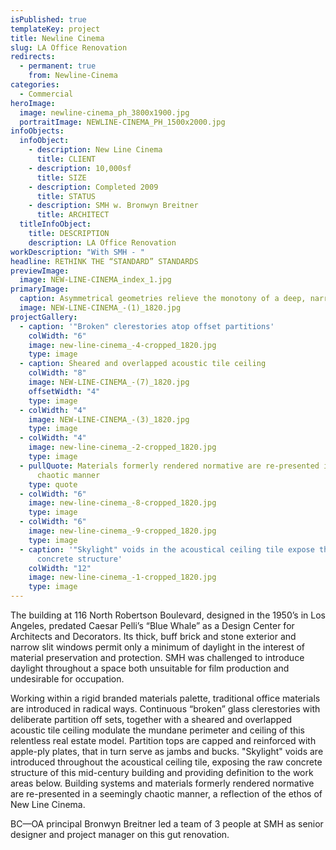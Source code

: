 ```yaml
---
isPublished: true
templateKey: project
title: Newline Cinema
slug: LA Office Renovation
redirects:
  - permanent: true
    from: Newline-Cinema
categories:
  - Commercial
heroImage:
  image: newline-cinema_ph_3800x1900.jpg
  portraitImage: NEWLINE-CINEMA_PH_1500x2000.jpg
infoObjects:
  infoObject:
    - description: New Line Cinema
      title: CLIENT
    - description: 10,000sf
      title: SIZE
    - description: Completed 2009
      title: STATUS
    - description: SMH w. Bronwyn Breitner
      title: ARCHITECT
  titleInfoObject:
    title: DESCRIPTION
    description: LA Office Renovation
workDescription: "With SMH - "
headline: RETHINK THE “STANDARD” STANDARDS
previewImage:
  image: NEW-LINE-CINEMA_index_1.jpg
primaryImage:
  caption: Asymmetrical geometries relieve the monotony of a deep, narrow floor plate
  image: NEW-LINE-CINEMA_-(1)_1820.jpg
projectGallery:
  - caption: '"Broken" clerestories atop offset partitions'
    colWidth: "6"
    image: new-line-cinema_-4-cropped_1820.jpg
    type: image
  - caption: Sheared and overlapped acoustic tile ceiling
    colWidth: "8"
    image: NEW-LINE-CINEMA_-(7)_1820.jpg
    offsetWidth: "4"
    type: image
  - colWidth: "4"
    image: NEW-LINE-CINEMA_-(3)_1820.jpg
    type: image
  - colWidth: "4"
    image: new-line-cinema_-2-cropped_1820.jpg
    type: image
  - pullQuote: Materials formerly rendered normative are re-presented in a seemingly
      chaotic manner
    type: quote
  - colWidth: "6"
    image: new-line-cinema_-8-cropped_1820.jpg
    type: image
  - colWidth: "6"
    image: new-line-cinema_-9-cropped_1820.jpg
    type: image
  - caption: '"Skylight" voids in the acoustical ceiling tile expose the original
      concrete structure'
    colWidth: "12"
    image: new-line-cinema_-1-cropped_1820.jpg
    type: image
---
```


The building at 116 North Robertson Boulevard, designed in the 1950’s in Los Angeles, predated Caesar Pelli’s “Blue Whale” as a Design Center for Architects and Decorators. Its thick, buff brick and stone exterior and narrow slit windows permit only a minimum of daylight in the interest of material preservation and protection. SMH was challenged to introduce daylight throughout a space both unsuitable for film production and undesirable for occupation.

Working within a rigid branded materials palette, traditional office materials are introduced in radical ways. Continuous “broken” glass clerestories with deliberate partition off sets, together with a sheared and overlapped acoustic tile ceiling modulate the mundane perimeter and ceiling of this relentless real estate model. Partition tops are capped and reinforced with apple-ply plates, that in turn serve as jambs and bucks. "Skylight" voids are introduced throughout the acoustical ceiling tile, exposing the raw concrete structure of this mid-century building and providing definition to the work areas below. Building systems and materials formerly rendered normative are re-presented in a seemingly chaotic manner, a reflection of the ethos of New Line Cinema.

BC—OA principal Bronwyn Breitner led a team of 3 people at SMH as senior designer and project manager on this gut renovation.
